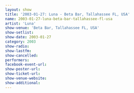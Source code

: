 ```yaml
---
layout: show
title: '2003-01-27: Luna - Beta Bar, Tallahassee FL, USA'
name: 2003-01-27-luna-beta-bar-tallahassee-fl-usa
artist: 'Luna'
show-venue: 'Beta Bar, Tallahassee FL, USA'
show-setlist: 
show-date: 2003-01-27
category: 2003
show-radio: 
show-lastfm: 
show-cancelled: 
performers: 
facebook-event-url: 
show-poster-url: 
show-ticket-url: 
show-venue-website: 
show-additional: 
---
```


